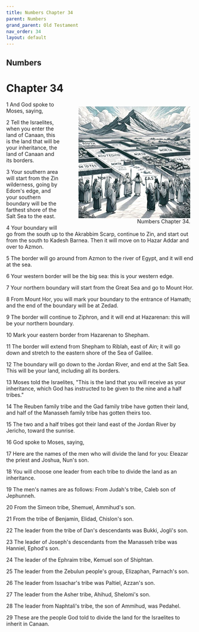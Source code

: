 ```yaml
---
title: Numbers Chapter 34
parent: Numbers
grand_parent: Old Testament
nav_order: 34
layout: default
---
```


## Numbers

# Chapter 34

<figure style="float: right; margin-right: 10px;">
    <img src="/assets/Image/Numbers/500/34.jpg" alt="Numbers Chapter 34" style="width: 300px; height: 300px; float: right;padding-left: 10px;"/>
    <figcaption style="clear: both;text-align: right;">Numbers Chapter 34.</figcaption>
</figure>
1 And God spoke to Moses, saying,

2 Tell the Israelites, when you enter the land of Canaan, this is the land that will be your inheritance, the land of Canaan and its borders.

3 Your southern area will start from the Zin wilderness, going by Edom's edge, and your southern boundary will be the farthest shore of the Salt Sea to the east.

4 Your boundary will go from the south up to the Akrabbim Scarp, continue to Zin, and start out from the south to Kadesh Barnea. Then it will move on to Hazar Addar and over to Azmon.

5 The border will go around from Azmon to the river of Egypt, and it will end at the sea.

6 Your western border will be the big sea: this is your western edge.

7 Your northern boundary will start from the Great Sea and go to Mount Hor.

8 From Mount Hor, you will mark your boundary to the entrance of Hamath; and the end of the boundary will be at Zedad.

9 The border will continue to Ziphron, and it will end at Hazarenan: this will be your northern boundary.

10 Mark your eastern border from Hazarenan to Shepham.

11 The border will extend from Shepham to Riblah, east of Ain; it will go down and stretch to the eastern shore of the Sea of Galilee.

12 The boundary will go down to the Jordan River, and end at the Salt Sea. This will be your land, including all its borders.

13 Moses told the Israelites, "This is the land that you will receive as your inheritance, which God has instructed to be given to the nine and a half tribes."

14 The Reuben family tribe and the Gad family tribe have gotten their land, and half of the Manasseh family tribe has gotten theirs too.

15 The two and a half tribes got their land east of the Jordan River by Jericho, toward the sunrise.

16 God spoke to Moses, saying,

17 Here are the names of the men who will divide the land for you: Eleazar the priest and Joshua, Nun's son.

18 You will choose one leader from each tribe to divide the land as an inheritance.

19 The men's names are as follows: From Judah's tribe, Caleb son of Jephunneh.

20 From the Simeon tribe, Shemuel, Ammihud's son.

21 From the tribe of Benjamin, Elidad, Chislon's son.

22 The leader from the tribe of Dan's descendants was Bukki, Jogli's son.

23 The leader of Joseph's descendants from the Manasseh tribe was Hanniel, Ephod's son.

24 The leader of the Ephraim tribe, Kemuel son of Shiphtan.

25 The leader from the Zebulun people's group, Elizaphan, Parnach's son.

26 The leader from Issachar's tribe was Paltiel, Azzan's son.

27 The leader from the Asher tribe, Ahihud, Shelomi's son.

28 The leader from Naphtali's tribe, the son of Ammihud, was Pedahel.

29 These are the people God told to divide the land for the Israelites to inherit in Canaan.


